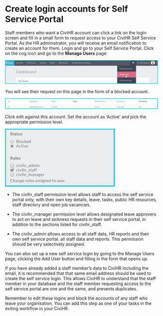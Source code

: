 Create login accounts for Self Service Portal
==========

Staff members who want a CiviHR account can click a link on the login screen and fill in a small form to request access to your CiviHR Self Service Portal. As the HR administrator, you will receive an email notification to create an account for them. Login and go to your Self Service Portal. Click on the cog icon and go to the **Manage Users** page:

![image](../img/manage-user.png)

You will see their request on this page in the form of a blocked account. 

![image](../img/blocked-user.png)

Click edit against this account. Set the account as ‘Active’  and pick the appropriate permission level. 

![image](../img/active-user.png)

-   The civihr_staff permission level allows staff to access the self service portal only, with their own key details, leave, tasks, public HR resources, staff directory and open job vacancies. 

-   The civihr_manager permission level allows designated leave approvers to act on leave and sickness requests in their self service portal, in addition to the sections listed for civihr_staff. 

-   The civihr_admin allows access to all staff data, HR reports and their own self service portal. all staff data and reports.  This permission should be very selectively assigned. 

You can also set up a new self service login by going to the Manage Users page, clicking the Add User button and filling in the form that opens up. 

If you have already added a staff member’s data to CiviHR including the email, it is recommended that that same email address should be used to create the self service login. This allows CiviHR to understand that the staff member in your database and the staff member requesting access to the self service portal are one and the same, and prevents duplicates. 

Remember to edit these logins and block the accounts of any staff who leave your organisation. You can add this step as one of your tasks in the exiting workflow in your CiviHR. 
